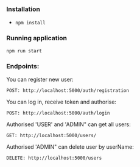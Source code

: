 ### Installation

- `npm install`

### Running application

```
npm run start
```
### Endpoints:
You can register new user:
```
POST: http://localhost:5000/auth/registration
```
You can log in, receive token and authorise:
```
POST: http://localhost:5000/auth/login
```
Authorised 'USER' and 'ADMIN" can get all users:
```
GET: http://localhost:5000/users/
```
Authorised 'ADMIN" can delete user by userName:
```
DELETE: http://localhost:5000/users
```

